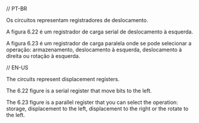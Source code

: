 // PT-BR

Os circuitos representam registradores de deslocamento.

A figura 6.22 é um registrador de carga serial de deslocamento à esquerda.

A figura 6.23 é um registrador de carga paralela onde se pode selecionar a operação: armazenamento, deslocamento à esquerda, deslocamento à direita ou rotação à esquerda.

// EN-US

The circuits represent displacement registers.

The 6.22 figure is a serial register that move bits to the left.

The 6.23 figure is a parallel register that you can select the operation: storage, displacement to the left, displacement to the right or the rotate to the left.
